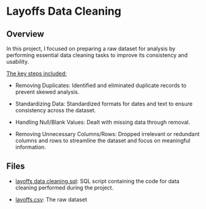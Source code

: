 # Layoffs Data Cleaning

## Overview
In this project, I focused on preparing a raw dataset for analysis by performing essential data cleaning tasks to improve its consistency and usability. 

<ins>The key steps included:</ins>

* Removing Duplicates: Identified and eliminated duplicate records to prevent skewed analysis.

* Standardizing Data: Standardized formats for dates and text to ensure consistency across the dataset.

* Handling Null/Blank Values: Dealt with missing data through removal.

* Removing Unnecessary Columns/Rows: Dropped irrelevant or redundant columns and rows to streamline the dataset and focus on meaningful information.

## Files
* [layoffs data cleaning.sql](https://github.com/Lrng09/SQL/blob/main/Layoffs/layoffs%20data%20cleaning.sql): SQL script containing the code for data cleaning performed during the project.

* [layoffs.csv](https://github.com/Lrng09/SQL/blob/main/Layoffs/layoffs.csv): The raw dataset
